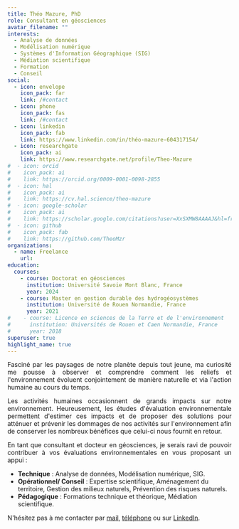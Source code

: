 ```yaml
---
title: Théo Mazure, PhD
role: Consultant en géosciences
avatar_filename: ""
interests:
  - Analyse de données
  - Modélisation numérique
  - Systèmes d'Information Géographique (SIG)
  - Médiation scientifique
  - Formation
  - Conseil
social:
  - icon: envelope
    icon_pack: far
    link: /#contact
  - icon: phone
    icon_pack: fas
    link: /#contact
  - icon: linkedin
    icon_pack: fab
    link: https://www.linkedin.com/in/théo-mazure-604317154/
  - icon: researchgate
    icon_pack: ai
    link: https://www.researchgate.net/profile/Theo-Mazure
#  - icon: orcid
#    icon_pack: ai
#    link: https://orcid.org/0009-0001-0098-2855
#  - icon: hal
#    icon_pack: ai
#    link: https://cv.hal.science/theo-mazure
#  - icon: google-scholar
#    icon_pack: ai
#    link: https://scholar.google.com/citations?user=XxSXMW8AAAAJ&hl=fr
#  - icon: github
#    icon_pack: fab
#    link: https://github.com/TheoMzr
organizations:
  - name: Freelance
    url:
education:
  courses:
    - course: Doctorat en géosciences
      institution: Université Savoie Mont Blanc, France
      year: 2024
    - course: Master en gestion durable des hydrogéosystèmes
      institution: Université de Rouen Normandie, France
      year: 2021
#    - course: Licence en sciences de la Terre et de l'environnement
#      institution: Universités de Rouen et Caen Normandie, France
#      year: 2018
superuser: true
highlight_name: true
---
```

<p style="text-align:justify">
Fasciné par les paysages de notre planète depuis tout jeune, ma curiosité me pousse à observer et comprendre comment les reliefs et l'environnement évoluent conjointement de manière naturelle et via l'action humaine au cours du temps.
</p>

<p style="text-align:justify">
Les activités humaines occasionnent de grands impacts sur notre environnement. Heureusement, les études d'évaluation environnementale permettent d'estimer ces impacts et de proposer des solutions pour atténuer et prévenir les dommages de nos activités sur l'environnement afin de conserver les nombreux bénéfices que celui-ci nous fournit en retour.
</p>

<p style="text-align:justify">
En tant que consultant et docteur en géosciences, je serais ravi de pouvoir contribuer à vos évaluations environnementales en vous proposant un appui :
</p>

- **Technique** : Analyse de données, Modélisation numérique, SIG.
- **Opérationnel/ Conseil** : Expertise scientifique, Aménagement du territoire, Gestion des milieux naturels, Prévention des risques naturels.
- **Pédagogique** : Formations technique et théorique, Médiation scientifique.

N'hésitez pas à me contacter par [mail](/#contact), [téléphone](/#contact) ou sur [LinkedIn](https://www.linkedin.com/in/th%C3%A9o-mzr-604317154/).
